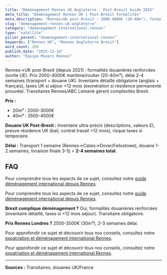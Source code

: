 ```yaml
---
title: "Déménagement Rennes UK Angleterre : Post-Brexit Guide 2025"
meta_title: "Déménagement Rennes UK | Post-Brexit Formalités"
meta_description: "Rennes→UK post-Brexit : 2000-4000€ (20-40m³), formalités douanières renforcées, inventaire détaillé, taxes si <12 mois. Délai 2-4 semaines."
slug: "demenagement-rennes-uk-angleterre"
category: "demenagement-international-rennes"
type: "satellite"
pilier_parent: "demenagement-international-rennes"
keywords: ["Rennes UK", "Rennes Angleterre Brexit"]
word_count: 280
publish_date: "2025-12-14"
author: "Équipe Moverz Rennes"
---
```


Rennes→UK post-Brexit (depuis 2021) : formalités douanières renforcées (sortie UE). Prix 2000-4000€ maritime/routier (20-40m³), délai 2-4 semaines (transport + douane UK). Inventaire détaillé obligatoire (anglais + français), taxes UK si séjour <12 mois (exonération si résidence permanente prouvée). Transitaires Rennes/ABC Lemarié gèrent complexités Brexit.

**Prix :** 
- 20m³ : 2000-3000€
- 40m³ : 3500-4500€

**Douane UK Post-Brexit :** Inventaire ultra-précis (descriptions, valeurs £), preuve résidence UK (bail, contrat travail >12 mois), risque taxes si temporaire.

**Délai :** Transport 1 semaine (Rennes→Calais→Dover/Felixstowe), douane 1-2 semaines, livraison finale 3-5j = **2-4 semaines total**.

## FAQ

Pour comprendre tous les aspects de ce sujet, consultez notre [guide déménagement international depuis Rennes](/blog/demenagement-rennes/demenagement-international-rennes).

Pour comprendre tous les aspects de ce sujet, consultez notre [guide déménagement international depuis Rennes](/blog/demenagement-rennes/demenagement-international-rennes).

**Brexit complique déménagement ?**
Oui, formalités douanières renforcées (inventaire détaillé, taxes si <12 mois séjour). Transitaire obligatoire.

**Prix Rennes Londres ?**
2500-3500€ (30m³), 2-3 semaines délai.

Pour approfondir ce sujet et découvrir tous nos conseils, consultez notre [expatriation et déménagement international Rennes](/blog/demenagement-rennes/demenagement-international-rennes).

Pour approfondir ce sujet et découvrir tous nos conseils, consultez notre [expatriation et déménagement international Rennes](/blog/demenagement-rennes/demenagement-international-rennes).

---
**Sources :** Transitaires, douanes UK/France

